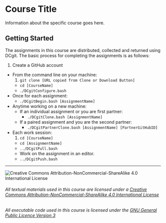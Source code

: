# Course Title

Information about the specific course goes here.

## Getting Started
The assignments in this course are distributed, collected and returned using DCgit. The basic process for completing the assignments is as follows:

1. Create a GitHub account
* From the command line on your machine:
  1. `git clone [URL copied from Clone or Download Button]`
  * `cd [CourseName]`
  * `./DCgitConfigure.bash`
* Once for each assignment:
  * `./DCgitBegin.bash [AssignmentName]`
* Anytime working on a new machine:
  * If an individual assignment or you are first partner:
    * `./DCgitClone.bash [AssignmentName]`
  * If a paired assignment and you are the second partner:
    * `./DCgitPartnerClone.bash [AssignmentName] [PartnerGitHubID]`
* Each work session:
  1. `cd [CourseName]`
  * `cd [AssignmentName]`
  * `../DCgitPull.bash`
  * Work on the assignment in an editor.
  * `../DCgitPush.bash`

___
![Creative Commons Attribution-NonCommercial-ShareAlike 4.0 International License](https://i.creativecommons.org/l/by-nc-sa/4.0/88x31.png "Creative Commons Attribution-NonCommercial-ShareAlike 4.0 International License")
###### All textual materials used in this course are licensed under a [Creative Commons Attribution-NonCommercial-ShareAlike 4.0 International License](http://creativecommons.org/licenses/by-nc/4.0/)

###### All executable code used in this course is licensed under the [GNU General Public Licence Version 3](https://www.gnu.org/licenses/gpl.txt)
